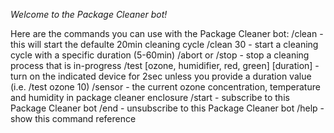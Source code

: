
*Welcome to the Package Cleaner bot!*

Here are the commands you can use with the Package Cleaner bot:
/clean - this will start the defaulte 20min cleaning cycle
/clean 30 - start a cleaning cycle with a specific duration (5-60min)
/abort or /stop - stop a cleaning process that is in-progress
/test [ozone, humidifier, red, green] [duration] -turn on the indicated device for 2sec unless you provide a duration value (i.e. /test ozone 10)
/sensor - the current ozone concentration, temperature and humidity in package cleaner enclosure
/start - subscribe to this Package Cleaner bot
/end - unsubscribe to this Package Cleaner bot
/help - show this command reference

